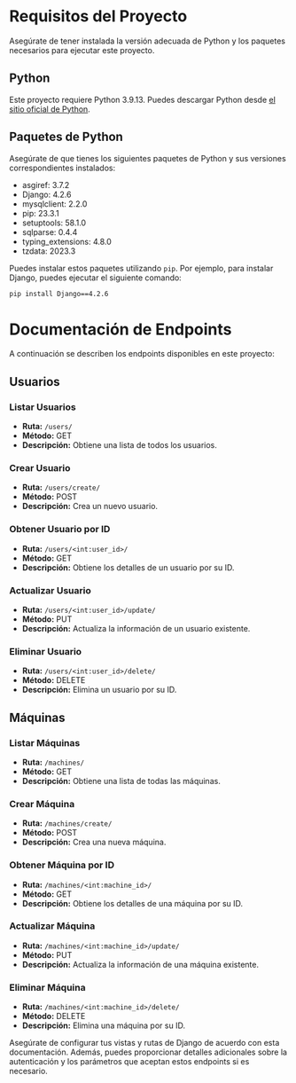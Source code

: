# Requisitos del Proyecto

Asegúrate de tener instalada la versión adecuada de Python y los paquetes necesarios para ejecutar este proyecto.

## Python

Este proyecto requiere Python 3.9.13. Puedes descargar Python desde [el sitio oficial de Python](https://www.python.org/downloads/release).

## Paquetes de Python

Asegúrate de que tienes los siguientes paquetes de Python y sus versiones correspondientes instalados:

- asgiref: 3.7.2
- Django: 4.2.6
- mysqlclient: 2.2.0
- pip: 23.3.1
- setuptools: 58.1.0
- sqlparse: 0.4.4
- typing_extensions: 4.8.0
- tzdata: 2023.3

Puedes instalar estos paquetes utilizando `pip`. Por ejemplo, para instalar Django, puedes ejecutar el siguiente comando:

```bash
pip install Django==4.2.6
```

# Documentación de Endpoints

A continuación se describen los endpoints disponibles en este proyecto:

## Usuarios

### Listar Usuarios
- **Ruta:** `/users/`
- **Método:** GET
- **Descripción:** Obtiene una lista de todos los usuarios.

### Crear Usuario
- **Ruta:** `/users/create/`
- **Método:** POST
- **Descripción:** Crea un nuevo usuario.

### Obtener Usuario por ID
- **Ruta:** `/users/<int:user_id>/`
- **Método:** GET
- **Descripción:** Obtiene los detalles de un usuario por su ID.

### Actualizar Usuario
- **Ruta:** `/users/<int:user_id>/update/`
- **Método:** PUT
- **Descripción:** Actualiza la información de un usuario existente.

### Eliminar Usuario
- **Ruta:** `/users/<int:user_id>/delete/`
- **Método:** DELETE
- **Descripción:** Elimina un usuario por su ID.

## Máquinas

### Listar Máquinas
- **Ruta:** `/machines/`
- **Método:** GET
- **Descripción:** Obtiene una lista de todas las máquinas.

### Crear Máquina
- **Ruta:** `/machines/create/`
- **Método:** POST
- **Descripción:** Crea una nueva máquina.

### Obtener Máquina por ID
- **Ruta:** `/machines/<int:machine_id>/`
- **Método:** GET
- **Descripción:** Obtiene los detalles de una máquina por su ID.

### Actualizar Máquina
- **Ruta:** `/machines/<int:machine_id>/update/`
- **Método:** PUT
- **Descripción:** Actualiza la información de una máquina existente.

### Eliminar Máquina
- **Ruta:** `/machines/<int:machine_id>/delete/`
- **Método:** DELETE
- **Descripción:** Elimina una máquina por su ID.

Asegúrate de configurar tus vistas y rutas de Django de acuerdo con esta documentación. Además, puedes proporcionar detalles adicionales sobre la autenticación y los parámetros que aceptan estos endpoints si es necesario.
